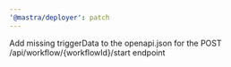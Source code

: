 ```yaml
---
'@mastra/deployer': patch
---
```


Add missing triggerData to the openapi.json for the POST /api/workflow/{workflowId}/start endpoint
